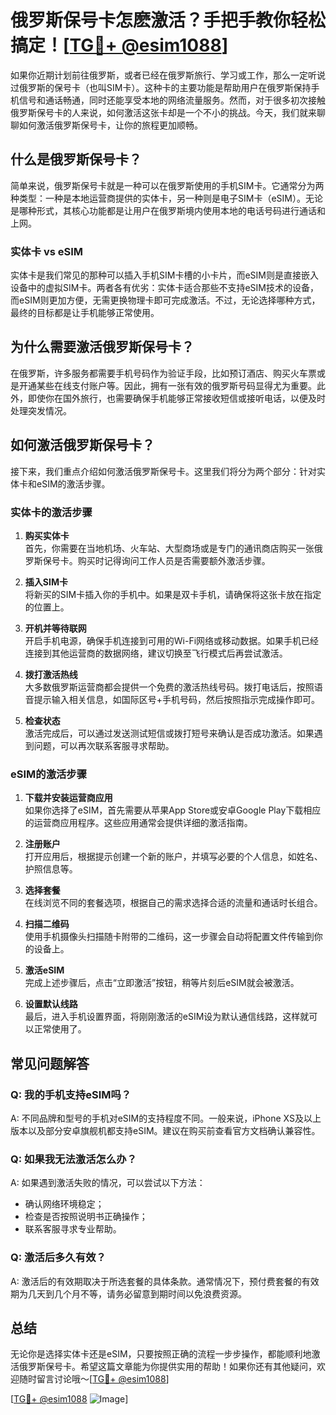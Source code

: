 # 俄罗斯保号卡怎麽激活？手把手教你轻松搞定！[[TG💪+ @esim1088](https://t.me/s/esim1088)]

如果你近期计划前往俄罗斯，或者已经在俄罗斯旅行、学习或工作，那么一定听说过俄罗斯的保号卡（也叫SIM卡）。这种卡的主要功能是帮助用户在俄罗斯保持手机信号和通话畅通，同时还能享受本地的网络流量服务。然而，对于很多初次接触俄罗斯保号卡的人来说，如何激活这张卡却是一个不小的挑战。今天，我们就来聊聊如何激活俄罗斯保号卡，让你的旅程更加顺畅。

## 什么是俄罗斯保号卡？

简单来说，俄罗斯保号卡就是一种可以在俄罗斯使用的手机SIM卡。它通常分为两种类型：一种是本地运营商提供的实体卡，另一种则是电子SIM卡（eSIM）。无论是哪种形式，其核心功能都是让用户在俄罗斯境内使用本地的电话号码进行通话和上网。

### 实体卡 vs eSIM

实体卡是我们常见的那种可以插入手机SIM卡槽的小卡片，而eSIM则是直接嵌入设备中的虚拟SIM卡。两者各有优劣：实体卡适合那些不支持eSIM技术的设备，而eSIM则更加方便，无需更换物理卡即可完成激活。不过，无论选择哪种方式，最终的目标都是让手机能够正常使用。

## 为什么需要激活俄罗斯保号卡？

在俄罗斯，许多服务都需要手机号码作为验证手段，比如预订酒店、购买火车票或是开通某些在线支付账户等。因此，拥有一张有效的俄罗斯号码显得尤为重要。此外，即使你在国外旅行，也需要确保手机能够正常接收短信或接听电话，以便及时处理突发情况。

## 如何激活俄罗斯保号卡？

接下来，我们重点介绍如何激活俄罗斯保号卡。这里我们将分为两个部分：针对实体卡和eSIM的激活步骤。

### 实体卡的激活步骤

1. **购买实体卡**  
   首先，你需要在当地机场、火车站、大型商场或是专门的通讯商店购买一张俄罗斯保号卡。购买时记得询问工作人员是否需要额外激活步骤。

2. **插入SIM卡**  
   将新买的SIM卡插入你的手机中。如果是双卡手机，请确保将这张卡放在指定的位置上。

3. **开机并等待联网**  
   开启手机电源，确保手机连接到可用的Wi-Fi网络或移动数据。如果手机已经连接到其他运营商的数据网络，建议切换至飞行模式后再尝试激活。

4. **拨打激活热线**  
   大多数俄罗斯运营商都会提供一个免费的激活热线号码。拨打电话后，按照语音提示输入相关信息，如国际区号+手机号码，然后按照指示完成操作即可。

5. **检查状态**  
   激活完成后，可以通过发送测试短信或拨打短号来确认是否成功激活。如果遇到问题，可以再次联系客服寻求帮助。

### eSIM的激活步骤

1. **下载并安装运营商应用**  
   如果你选择了eSIM，首先需要从苹果App Store或安卓Google Play下载相应的运营商应用程序。这些应用通常会提供详细的激活指南。

2. **注册账户**  
   打开应用后，根据提示创建一个新的账户，并填写必要的个人信息，如姓名、护照信息等。

3. **选择套餐**  
   在线浏览不同的套餐选项，根据自己的需求选择合适的流量和通话时长组合。

4. **扫描二维码**  
   使用手机摄像头扫描随卡附带的二维码，这一步骤会自动将配置文件传输到你的设备上。

5. **激活eSIM**  
   完成上述步骤后，点击“立即激活”按钮，稍等片刻后eSIM就会被激活。

6. **设置默认线路**  
   最后，进入手机设置界面，将刚刚激活的eSIM设为默认通信线路，这样就可以正常使用了。

## 常见问题解答

### Q: 我的手机支持eSIM吗？
A: 不同品牌和型号的手机对eSIM的支持程度不同。一般来说，iPhone XS及以上版本以及部分安卓旗舰机都支持eSIM。建议在购买前查看官方文档确认兼容性。

### Q: 如果我无法激活怎么办？
A: 如果遇到激活失败的情况，可以尝试以下方法：
- 确认网络环境稳定；
- 检查是否按照说明书正确操作；
- 联系客服寻求专业帮助。

### Q: 激活后多久有效？
A: 激活后的有效期取决于所选套餐的具体条款。通常情况下，预付费套餐的有效期为几天到几个月不等，请务必留意到期时间以免浪费资源。

## 总结

无论你是选择实体卡还是eSIM，只要按照正确的流程一步步操作，都能顺利地激活俄罗斯保号卡。希望这篇文章能为你提供实用的帮助！如果你还有其他疑问，欢迎随时留言讨论哦～[[TG💪+ @esim1088](https://t.me/s/esim1088)]

[[TG💪+ @esim1088](https://t.me/s/esim1088) ![Image](https://i.postimg.cc/4NQfJmqS/Snipaste-2025-05-13-00-14-12.png)]